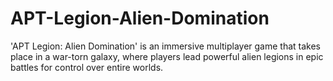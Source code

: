 # APT-Legion-Alien-Domination
'APT Legion: Alien Domination' is an immersive multiplayer game that takes place in a war-torn galaxy, where players lead powerful alien legions in epic battles for control over entire worlds. 
